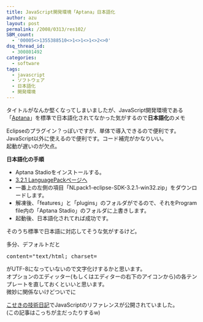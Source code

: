 ```yaml
---
title: JavaScript開発環境「Aptana」日本語化
author: azu
layout: post
permalink: /2008/0313/res102/
SBM_count:
  - '00005<>1355388510<>1<>1<>1<>2<>0'
dsq_thread_id:
  - 300801492
categories:
  - software
tags:
  - javascript
  - ソフトウェア
  - 日本語化
  - 開発環境
---
```

タイトルがなんか堅くなってしまいましたが、JavaScript開発環境である「[Aptana][1]」を標準で日本語化されてなかった気がするので**日本語化**のメモ

Eclipseのプラグイン？っぽいですが、単体で導入できるので便利です。  
JavaScript以外に使えるので便利です。コード補完がかなりいい。  
起動が遅いのが欠点。

**日本語化の手順**

*   <span class="commentbody">Aptana Stadioをインストールする。</span>
*   <span class="commentbody"></span>[3.2.1 LanguagePackページへ][2]
*   一番上の左側の項目「NLpack1-eclipse-SDK-3.2.1-win32.zip」をダウンロードします。
*   解凍後、「features」と「plugins」のフォルダがでるので、それをProgram file内の「Aptana Stadio」のフォルダに上書きします。<span class="commentbody"></span>
*   <span class="commentbody">起動後、日本語化されてれば成功です。</span>

そのうち標準で日本語に対応してそうな気がするけど。

多分、デフォルトだと

<pre id="line1"><span class="attribute-value"></span><span class="attribute-name">content</span>=<span class="attribute-value">"text/html; charset=</span></pre>

がUTF-8になっていないので文字化けするかと思います。  
オプションのエディッター(もしくはエディターの右下のアイコンから)の各テンプレートを直しておくといいと思います。  
微妙に関係ないけどついでに

[こせきの技術日記][3]でJavaScriptのリファレンスが公開されていました。  
(この記事はこっちが主だったりするw)

 [1]: http://www.aptana.com/
 [2]: http://download.eclipse.org/eclipse/downloads/drops/L-3.2_Language_Packs-200607121700/index.php
 [3]: http://d.hatena.ne.jp/koseki2/